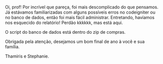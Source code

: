 Oi, prof! 
Por incrível que pareça, foi mais descomplicado do que pensamos. Já estávamos familiarizadas com alguns possíveis erros no codeigniter ou no banco de dados, então foi mais fácil administrar.
Entretando, havíamos nos esquecido do relatório! Perdão kkkkkk, mas está aqui.

O script do banco de dados está dentro do zip de compras.

Obrigada pela atenção, desejamos um bom final de ano à você e sua família.

Thamiris e Stephanie.
